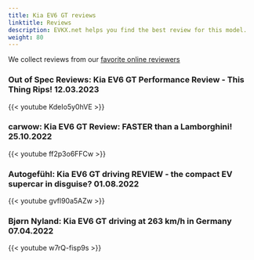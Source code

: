 ```yaml
---
title: Kia EV6 GT reviews
linktitle: Reviews
description: EVKX.net helps you find the best review for this model. 
weight: 80
---
```

We collect reviews from our [favorite online reviewers](/guides/evreviewers/)

### Out of Spec Reviews: Kia EV6 GT Performance Review - This Thing Rips! 12.03.2023

{{< youtube KdeIo5y0hVE >}}

### carwow: Kia EV6 GT Review: FASTER than a Lamborghini! 25.10.2022

{{< youtube ff2p3o6FFCw >}}

### Autogefühl: Kia EV6 GT driving REVIEW - the compact EV supercar in disguise? 01.08.2022

{{< youtube gvfl90a5AZw >}}

### Bjørn Nyland: Kia EV6 GT driving at 263 km/h in Germany 07.04.2022

{{< youtube w7rQ-fisp9s >}}

